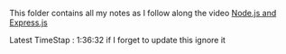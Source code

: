 This folder contains all my notes as I follow along the video [Node.js and Express.js](https://www.youtube.com/watch?v=Oe421EPjeBE)


Latest TimeStap : 1:36:32
if I forget to update this ignore it